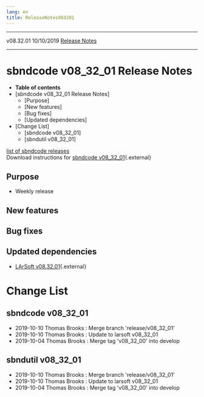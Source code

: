 ```yaml
---
lang: en
title: ReleaseNotes083201
---
```


  ----------- ------------ -- -- ------------------------------------------------------
  v08.32.01   10/10/2019         [Release Notes](ReleaseNotes083201.html)
  ----------- ------------ -- -- ------------------------------------------------------



sbndcode v08\_32\_01 Release Notes
======================================================================================

-   **Table of contents**
-   [sbndcode v08\_32\_01 Release
    Notes]
    -   [Purpose]
    -   [New features]
    -   [Bug fixes]
    -   [Updated dependencies]
-   [Change List]
    -   [sbndcode v08\_32\_01]
    -   [sbndutil v08\_32\_01]

[list of sbndcode
releases](List_of_SBND_code_releases.html)\
Download instructions for [sbndcode
v08\_32\_01](http://scisoft.fnal.gov/scisoft/bundles/sbnd/v08_32_01/sbndcode-v08_32_01.html){.external}



Purpose
----------------------------------

-   Weekly release



New features
--------------------------------------------



Bug fixes
--------------------------------------



Updated dependencies
------------------------------------------------------------

-   [LArSoft
    v08.32.01](https://cdcvs.fnal.gov/redmine/projects/larsoft/wiki/ReleaseNotes083201){.external}



Change List
==========================================



sbndcode v08\_32\_01
----------------------------------------------------------

-   2019-10-10 Thomas Brooks : Merge branch \'release/v08\_32\_01\'
-   2019-10-10 Thomas Brooks : Update to larsoft v08\_32\_01
-   2019-10-04 Thomas Brooks : Merge tag \'v08\_32\_00\' into develop



sbndutil v08\_32\_01
----------------------------------------------------------

-   2019-10-10 Thomas Brooks : Merge branch \'release/v08\_32\_01\'
-   2019-10-10 Thomas Brooks : Update to larsoft v08\_32\_01
-   2019-10-04 Thomas Brooks : Merge tag \'v08\_32\_00\' into develop
